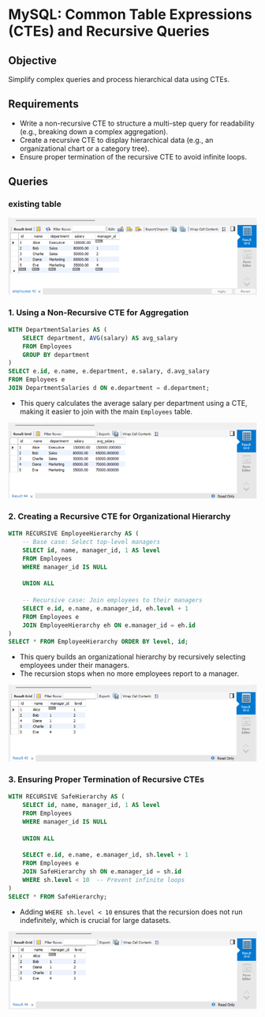 # MySQL: Common Table Expressions (CTEs) and Recursive Queries

## Objective
 Simplify complex queries and process hierarchical data using CTEs.

## Requirements
- Write a non-recursive CTE to structure a multi-step query for readability (e.g., breaking down a complex aggregation).
- Create a recursive CTE to display hierarchical data (e.g., an organizational chart or a category tree).
- Ensure proper termination of the recursive CTE to avoid infinite loops.

## Queries

### existing table
![View](./output/0.png)

### 1. Using a Non-Recursive CTE for Aggregation
```sql
WITH DepartmentSalaries AS (
    SELECT department, AVG(salary) AS avg_salary
    FROM Employees
    GROUP BY department
)
SELECT e.id, e.name, e.department, e.salary, d.avg_salary
FROM Employees e
JOIN DepartmentSalaries d ON e.department = d.department;
```
- This query calculates the average salary per department using a CTE, making it easier to join with the main `Employees` table.

![View](./output/1.png)

### 2. Creating a Recursive CTE for Organizational Hierarchy
```sql
WITH RECURSIVE EmployeeHierarchy AS (
    -- Base case: Select top-level managers
    SELECT id, name, manager_id, 1 AS level
    FROM Employees
    WHERE manager_id IS NULL
    
    UNION ALL
    
    -- Recursive case: Join employees to their managers
    SELECT e.id, e.name, e.manager_id, eh.level + 1
    FROM Employees e
    JOIN EmployeeHierarchy eh ON e.manager_id = eh.id
)
SELECT * FROM EmployeeHierarchy ORDER BY level, id;
```
- This query builds an organizational hierarchy by recursively selecting employees under their managers.
- The recursion stops when no more employees report to a manager.

![View](./output/2.png)

### 3. Ensuring Proper Termination of Recursive CTEs
```sql
WITH RECURSIVE SafeHierarchy AS (
    SELECT id, name, manager_id, 1 AS level
    FROM Employees
    WHERE manager_id IS NULL
    
    UNION ALL
    
    SELECT e.id, e.name, e.manager_id, sh.level + 1
    FROM Employees e
    JOIN SafeHierarchy sh ON e.manager_id = sh.id
    WHERE sh.level < 10  -- Prevent infinite loops
)
SELECT * FROM SafeHierarchy;
```
- Adding `WHERE sh.level < 10` ensures that the recursion does not run indefinitely, which is crucial for large datasets.

![View](./output/3.png)
